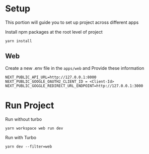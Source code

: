 # Setup
This portion will guide you to set up project across different apps

Install npm packages at the root level of project
```
yarn install
```

## Web
Create a new .env file in the `apps/web` and Provide these information
```
NEXT_PUBLIC_API_URL=http://127.0.0.1:8000 
NEXT_PUBLIC_GOOGLE_OAUTH2_CLIENT_ID = <Client-Id>
NEXT_PUBLIC_GOGGLE_REDIRECT_URL_ENDPOINT=http://127.0.0.1:3000
``` 
# Run Project
Run without turbo 
```
yarn workspace web run dev
```

Run with Turbo
```
yarn dev --filter=web
```


